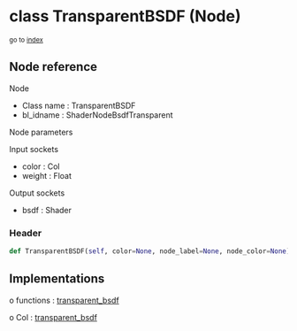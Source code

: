 # class TransparentBSDF (Node)

<sub>go to [index](/docs/index.md)</sub>

## Node reference

Node
 - Class name : TransparentBSDF
 - bl_idname : ShaderNodeBsdfTransparent

Node parameters

Input sockets
 - color : Col
 - weight : Float

Output sockets
 - bsdf : Shader

### Header

``` python
def TransparentBSDF(self, color=None, node_label=None, node_color=None):
```

## Implementations

o functions : [transparent_bsdf](/docs/Shader_classes/GLOBAL.md#transparent_bsdf)

o Col : [transparent_bsdf](/docs/Shader_classes/Col.md#transparent_bsdf)


